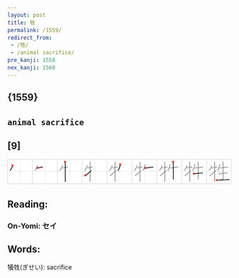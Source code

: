 ```yaml
---
layout: post
title: 牲
permalink: /1559/
redirect_from:
 - /牲/
 - /animal sacrifice/
pre_kanji: 1558
nex_kanji: 1560
---
```


## {1559}

## `animal sacrifice`

## [9]

<div class="stroke"><img src="../images/E789B2.png" /></div>

## Reading:

### On-Yomi: セイ

## Words:

犠牲(ぎせい): sacrifice
